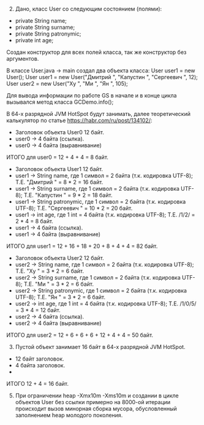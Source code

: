 2. Дано, класс User со следующим состоянием (полями):
* private String name;
* private String surname;
* private String patronymic;
* private int age;

Создан конструктор для всех полей класса, так же конструктор без аргументов.

В классе User.java → main создал два объекта класса:
User user1 = new User();
User user1 = new User("Дмитрий ", "Капустин ", "Сергеевич ", 12);
User user2 = new User("Ху ", "Ми ", "Ян ", 105);

Для вывода информации по работе GS в начале и в конце цикла вызывался метод класса GCDemo.info();

В 64-х разрядной JVM HotSpot будут занимать, далее теоретический калькулятор по статье https://habr.com/ru/post/134102/:
* Заголовок объекта User0 12 байт.
* user0 → 4 байта (ссылка).
* user0 → 4 байта (выравнивание)

ИТОГО для user0 = 12 + 4 + 4 = 8 байт.

* Заголовок объекта User1 12 байт.
* user1 → String name, где 1 символ = 2 байта (т.к. кодировка UTF-8); Т.Е. "Дмитрий " = 8 * 2 = 16 байт.
* user1 → String surname, где 1 символ = 2 байта (т.к. кодировка UTF-8); Т.Е. "Капустин " = 9 * 2 = 18 байт.
* user1 → String patronymic, где 1 символ = 2 байта (т.к. кодировка UTF-8); Т.Е. "Сергеевич " = 10 * 2 = 20 байт.
* user1 → int age, где 1 int = 4 байта (т.к. кодировка UTF-8); Т.Е. /1/2/ = 2 * 4 = 8 байт.
* user1 → 4 байта (ссылка).
* user1 → 4 байта (выравнивание)

ИТОГО для user1 = 12 + 16 + 18 + 20 + 8 + 4 + 4 = 82 байт.


* Заголовок объекта User2 12 байт.
* user2 → String name, где 1 символ = 2 байта (т.к. кодировка UTF-8); Т.Е. "Ху " = 3 * 2 = 6 байт.
* user2 → String surname, где 1 символ = 2 байта (т.к. кодировка UTF-8); Т.Е. "Ми " = 3 * 2 = 6 байт.
* user2 → String patronymic, где 1 символ = 2 байта (т.к. кодировка UTF-8); Т.Е. "Ян " = 3 * 2 = 6 байт.
* user2 → int age, где 1 int = 4 байта (т.к. кодировка UTF-8); Т.Е. /1/0/5/ = 3 * 4 = 12 байт.
* user2 → 4 байта (ссылка).
* user2 → 4 байта (выравнивание)

ИТОГО для user2 = 12 + 6 + 6 + 6 + 12 + 4 + 4 = 50 байт.

3. Пустой объект занимает 16 байт в 64-х разрядной JVM HotSpot.
* 12 байт заголовок.
* 4 байта заголовок.
* 
ИТОГО 12 + 4 = 16 байт.

5. При ограничении heap -Xmx10m -Xms10m и создании в цикле объектов User без ссылки примерно на 8000-ой итерации происходит вызов минорная сборка мусора, обусловленный заполнением heap молодого поколения.